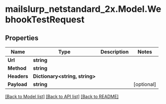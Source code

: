# mailslurp_netstandard_2x.Model.WebhookTestRequest

## Properties

Name | Type | Description | Notes
------------ | ------------- | ------------- | -------------
**Url** | **string** |  | 
**Method** | **string** |  | 
**Headers** | **Dictionary&lt;string, string&gt;** |  | 
**Payload** | **string** |  | [optional] 

[[Back to Model list]](../README#documentation-for-models) [[Back to API list]](../README#documentation-for-api-endpoints) [[Back to README]](../README)

